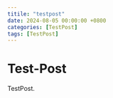 ```yaml
---
titile: "testpost"
date: 2024-08-05 00:00:00 +0800
categories: [TestPost]
tags: [TestPost]
---
```


# Test-Post

TestPost.